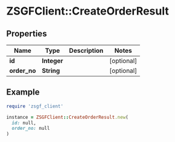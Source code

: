 # ZSGFClient::CreateOrderResult

## Properties

| Name | Type | Description | Notes |
| ---- | ---- | ----------- | ----- |
| **id** | **Integer** |  | [optional] |
| **order_no** | **String** |  | [optional] |

## Example

```ruby
require 'zsgf_client'

instance = ZSGFClient::CreateOrderResult.new(
  id: null,
  order_no: null
)
```

